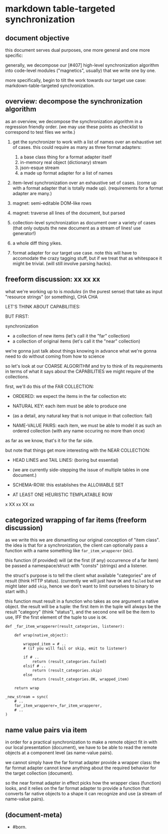 # markdown table-targeted synchronization

## document objective

this document serves dual purposes, one more general and one more specific:

generally, we decompose our [#407] high-level synchronization algorithm
into code-level modules ("magnetics", usually) that we write one by one.

more specifically, begin to tilt the work towards our target use case:
markdown-table-targeted synchronization.




## overview: decompose the synchronization algorithm

as an overview, we decompose the synchronization algorithm in a regression
friendly order. (we may use these points as checklist to correspond to test
files we write.)

1. get the synchronizer to work with a list of names over an exhaustive
   set of cases. this could require as many as three format adapters:
   1. a base class thing for a format adapter itself
   1. in-memory real object (dictionary) stream
   1. json-esque stream
   1. a made up format adapter for a list of names

1. item-level synchronization over an exhaustive set of cases. (come up
   with a format adapter that is totally made up). (requirements for a
   format adapter are many.)

1. magnet: semi-editable DOM-like rows

1. magnet: traverse all lines of the document, but parsed

1. collection-level synchronization as document over a variety of cases
   (that only outputs the new document as a stream of lines! use generator!)

1. a whole diff thing yikes.

1. format adapter for our target use case. note this will have to accomodate
   the crazy tagging stuff, but if we treat that as whitespace it might be
   trivial. (will still involve parsing hacks).




## freeform discussion: xx xx xx

what we're working up to is _modules_ (in the purest sense)
that take as input "resource strings" (or something), CHA CHA

LET'S THINK ABOUT CAPABILITIES:

BUT FIRST:

synchronization

  - a collection of new items (let's call it the "far" collection)
  - a collection of original items (let's call it the "near" collection)

we're gonna just talk about things knowing in advance what we're gonna
need to do without coming from how to science

so let's look at our COARSE ALGORITHM and try to think of its
requirements in terms of what it says about the CAPABILITIES we
might require of the collections.

first, we'll do this of the FAR COLLECTION:

  - ORDERED: we expect the items in the far collection etc

  - NATURAL KEY: each item must be able to produce one

  - (as a detail, any natural key that is not unique in that collection: fail)

  - NAME-VALUE PAIRS: each item, we must be able to model it as such
    an ordered collection (with any name occuring no more than once)

as far as we know, that's it for the far side.

but note that things get more interesting with the NEAR COLLECTION:

  - HEAD LINES and TAIL LINES: (boring but essential)

  - (we are currently side-stepping the issue of multiple tables in one
    document.)

  - SCHEMA-ROW: this establishes the ALLOWABLE SET

  - AT LEAST ONE HEURISTIC TEMPLATABLE ROW

x XX xx XX xx




## categorized wrapping of far items (freeform discussion)

as we write this we are dismantling our original conception of "item class".
the idea is that for a synchronization, the client can optionally pass a
function with a name something like `far_item_wrapperer` (sic).

this function (if provided) will (at the first (if any) occurrence of a far
item) be passed a namespace/struct with "consts" (strings) and a listener.

the struct's purpose is to tell the client what available "categories" are
of result (think HTTP status). (currently we will just have `OK` and `failed`
but we might later add `skip`, hence we don't want to limit ourselves to
binary to start with.)

this function must result in a function who takes as one argument a native
object. the result will be a tuple: the first item in the tuple will always
be the result "category" (think "status"), and the second one will be the
item to use, IFF the first element of the tuple to use is `OK`.

    def _far_item_wrapperer(result_categories, listener):

        def wrap(native_object):

            wrapped_item = # ..
            # (if you will fail or skip, emit to listener)

            if # ..
                return (result_categories.failed)
            elsif # ..
                return (result_categories.skip)
            else
                return (result_categories.OK, wrapped_item)

        return wrap

    _new_stream = sync(
        # ..
        far_item_wrapperer=_far_item_wrapperer,
        # ..
    )




## <a name=E></a> name value pairs via item

in order for a practical synchronization to make a remote object fit in with
our local presentation (document), we have to be able to read the remote
objects at a component level (as name-value pairs).

we cannot simply have the far format adapter provide a wrapper class: the
far format adapter cannot know anything about the required behavior for the
target collection (document).

so the near format adapter in effect picks how the wrapper class (function)
looks, and it relies on the far format adapter to provide a function that
converts far native objects to a shape it can recognize and use (a stream
of name-value pairs).




## (document-meta)

  - #born.
